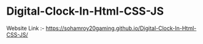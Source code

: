 # Digital-Clock-In-Html-CSS-JS

Website Link :- https://sohamroy20gaming.github.io/Digital-Clock-In-Html-CSS-JS/
